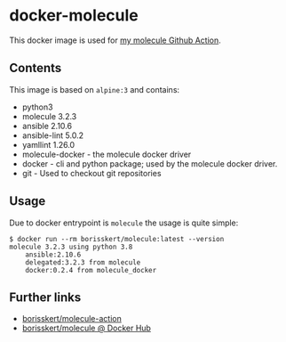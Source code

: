 # docker-molecule

This docker image is used for [my molecule Github Action](https://github.com/borisskert/molecule-action).

## Contents

This image is based on `alpine:3` and contains:

* python3
* molecule 3.2.3
* ansible 2.10.6
* ansible-lint 5.0.2
* yamllint 1.26.0
* molecule-docker - the molecule docker driver
* docker - cli and python package; used by the molecule docker driver.
* git - Used to checkout git repositories

## Usage

Due to docker entrypoint is `molecule` the usage is quite simple:

```shell script
$ docker run --rm borisskert/molecule:latest --version
molecule 3.2.3 using python 3.8 
    ansible:2.10.6
    delegated:3.2.3 from molecule
    docker:0.2.4 from molecule_docker
```

## Further links

* [borisskert/molecule-action](https://github.com/borisskert/molecule-action)
* [borisskert/molecule @ Docker Hub](https://hub.docker.com/repository/docker/borisskert/molecule)
